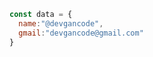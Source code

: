 ```js
const data = {
  name:"@devgancode",
  gmail:"devgancode@gmail.com"
}

```
<!---
devgancode/devgancode is a ✨ special ✨ repository because its `README.md` (this file) appears on your GitHub profile.
You can click the Preview link to take a look at your changes.
--->
